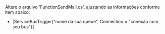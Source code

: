 

Altere o arquivo 'FunctionSendMail.cs', ajustando as informações conforme item abaixo:
- [ServiceBusTrigger("nome da sua queue", Connection = "conexão com seu bus")]